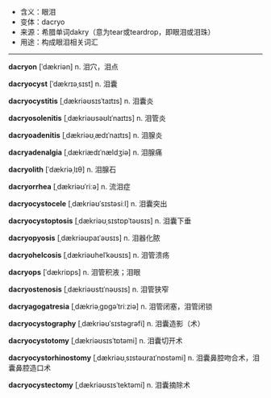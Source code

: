 - <span class="definition">含义：眼泪</span>
- <span class="definition">变体：dacryo</span>
- <span class="definition">来源：希腊单词dakry（意为tear或teardrop，即眼泪或泪珠）</span>
- <span class="definition">用途：构成眼泪相关词汇</span>


---


<span class="vocabulary">**dacryon**</span> [ˈdækriən] n. 泪穴，泪点

<span class="vocabulary">**dacryocyst**</span> [ˈdækrɪəˌsɪst] n. 泪囊

<span class="vocabulary">**dacryocystitis**</span> [ˌdækriəʊsɪsˈtaɪtɪs] n. 泪囊炎

<span class="vocabulary">**dacryosolenitis**</span> [ˌdækriəʊsəʊlɪˈnaɪtɪs] n. 泪管炎

<span class="vocabulary">**dacryoadenitis**</span> [ˌdækriəʊˌædɪˈnaɪtɪs] n. 泪腺炎

<span class="vocabulary">**dacryadenalgia**</span> [ˌdækriædɪˈnældʒiə] n. 泪腺痛

<span class="vocabulary">**dacryolith**</span> [ˈdækriəˌlɪθ] n. 泪腺石

<span class="vocabulary">**dacryorrhea**</span> [ˌdækriəʊˈriːə] n. 流泪症

<span class="vocabulary">**dacryocystocele**</span> [ˌdækriəʊˈsɪstəsiːl] n. 泪囊突出

<span class="vocabulary">**dacryocystoptosis**</span> [ˌdækriəʊˌsɪstɒpˈtəʊsɪs] n. 泪囊下垂

<span class="vocabulary">**dacryopyosis**</span> [ˌdækriəʊpaɪˈəʊsɪs] n. 泪器化脓

<span class="vocabulary">**dacryohelcosis**</span> [ˌdækriəʊhelˈkəʊsɪs] n. 泪管溃疡

<span class="vocabulary">**dacryops**</span> [ˈdækriɒps] n. 泪管积液；泪眼

<span class="vocabulary">**dacryostenosis**</span> [ˌdækriəʊstɪˈnəʊsɪs] n. 泪管狭窄

<span class="vocabulary">**dacryagogatresia**</span> [ˌdækriəˌgɒgəˈtriːziə] n. 泪管闭塞，泪管闭锁

<span class="vocabulary">**dacryocystography**</span> [ˌdækriəʊˈsɪstəgrəfi] n. 泪囊造影（术）

<span class="vocabulary">**dacryocystotomy**</span> [ˌdækriəʊsɪsˈtɒtəmi] n. 泪囊切开术

<span class="vocabulary">**dacryocystorhinostomy**</span> [ˌdækriəʊˌsɪstəʊraɪˈnɒstəmi] n. 泪囊鼻腔吻合术，泪囊鼻腔造口术

<span class="vocabulary">**dacryocystectomy**</span> [ˌdækriəʊsɪsˈtektəmi] n. 泪囊摘除术
